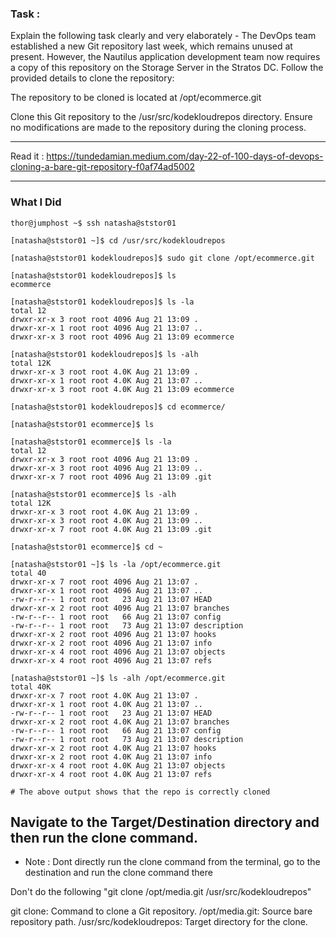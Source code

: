 ### Task :

Explain the following task clearly and very elaborately - The DevOps team established a new Git repository last week, which remains unused at present. However, the Nautilus application development team now requires a copy of this repository on the Storage Server in the Stratos DC. Follow the provided details to clone the repository:



The repository to be cloned is located at /opt/ecommerce.git


Clone this Git repository to the /usr/src/kodekloudrepos directory. Ensure no modifications are made to the repository during the cloning process.

-------------------------------------------------

 Read it : https://tundedamian.medium.com/day-22-of-100-days-of-devops-cloning-a-bare-git-repository-f0af74ad5002

---------------------------------


### What I Did

```
thor@jumphost ~$ ssh natasha@ststor01

[natasha@ststor01 ~]$ cd /usr/src/kodekloudrepos

[natasha@ststor01 kodekloudrepos]$ sudo git clone /opt/ecommerce.git

[natasha@ststor01 kodekloudrepos]$ ls 
ecommerce

[natasha@ststor01 kodekloudrepos]$ ls -la
total 12
drwxr-xr-x 3 root root 4096 Aug 21 13:09 .
drwxr-xr-x 1 root root 4096 Aug 21 13:07 ..
drwxr-xr-x 3 root root 4096 Aug 21 13:09 ecommerce

[natasha@ststor01 kodekloudrepos]$ ls -alh
total 12K
drwxr-xr-x 3 root root 4.0K Aug 21 13:09 .
drwxr-xr-x 1 root root 4.0K Aug 21 13:07 ..
drwxr-xr-x 3 root root 4.0K Aug 21 13:09 ecommerce

[natasha@ststor01 kodekloudrepos]$ cd ecommerce/

[natasha@ststor01 ecommerce]$ ls

[natasha@ststor01 ecommerce]$ ls -la
total 12
drwxr-xr-x 3 root root 4096 Aug 21 13:09 .
drwxr-xr-x 3 root root 4096 Aug 21 13:09 ..
drwxr-xr-x 7 root root 4096 Aug 21 13:09 .git

[natasha@ststor01 ecommerce]$ ls -alh
total 12K
drwxr-xr-x 3 root root 4.0K Aug 21 13:09 .
drwxr-xr-x 3 root root 4.0K Aug 21 13:09 ..
drwxr-xr-x 7 root root 4.0K Aug 21 13:09 .git

[natasha@ststor01 ecommerce]$ cd ~

[natasha@ststor01 ~]$ ls -la /opt/ecommerce.git
total 40
drwxr-xr-x 7 root root 4096 Aug 21 13:07 .
drwxr-xr-x 1 root root 4096 Aug 21 13:07 ..
-rw-r--r-- 1 root root   23 Aug 21 13:07 HEAD
drwxr-xr-x 2 root root 4096 Aug 21 13:07 branches
-rw-r--r-- 1 root root   66 Aug 21 13:07 config
-rw-r--r-- 1 root root   73 Aug 21 13:07 description
drwxr-xr-x 2 root root 4096 Aug 21 13:07 hooks
drwxr-xr-x 2 root root 4096 Aug 21 13:07 info
drwxr-xr-x 4 root root 4096 Aug 21 13:07 objects
drwxr-xr-x 4 root root 4096 Aug 21 13:07 refs

[natasha@ststor01 ~]$ ls -alh /opt/ecommerce.git
total 40K
drwxr-xr-x 7 root root 4.0K Aug 21 13:07 .
drwxr-xr-x 1 root root 4.0K Aug 21 13:07 ..
-rw-r--r-- 1 root root   23 Aug 21 13:07 HEAD
drwxr-xr-x 2 root root 4.0K Aug 21 13:07 branches
-rw-r--r-- 1 root root   66 Aug 21 13:07 config
-rw-r--r-- 1 root root   73 Aug 21 13:07 description
drwxr-xr-x 2 root root 4.0K Aug 21 13:07 hooks
drwxr-xr-x 2 root root 4.0K Aug 21 13:07 info
drwxr-xr-x 4 root root 4.0K Aug 21 13:07 objects
drwxr-xr-x 4 root root 4.0K Aug 21 13:07 refs

# The above output shows that the repo is correctly cloned

```
## Navigate to the Target/Destination directory and then run the clone command.

- Note : Dont directly run the clone command from the terminal, go to the destination and run the clone command there

Don't do the following "git clone /opt/media.git /usr/src/kodekloudrepos"

git clone: Command to clone a Git repository.
/opt/media.git: Source bare repository path.
/usr/src/kodekloudrepos: Target directory for the clone.
